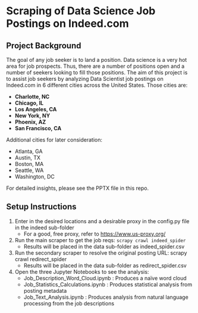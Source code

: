 # Scraping of Data Science Job Postings on Indeed.com
## Project Background
The goal of any job seeker is to land a position. Data science is a very hot area for job prospects. Thus, there are a number of positions open and a number of seekers looking to fill those positions.
The aim of this project is to assist job seekers by analyzing Data Scientist job postings on Indeed.com in 6 different cities across the United States. Those cities are: 
- **Charlotte, NC**
- **Chicago, IL**
- **Los Angeles, CA**
- **New York, NY**
- **Phoenix, AZ**
- **San Francisco, CA**

Additional cities for later consideration:
- Atlanta, GA
- Austin, TX
- Boston, MA
- Seattle, WA
- Washington, DC

For detailed insights, please see the PPTX file in this repo.

## Setup Instructions
1. Enter in the desired locations and a desirable proxy in the config.py file in the indeed sub-folder
    - For a good, free proxy, refer to https://www.us-proxy.org/
2. Run the main scraper to get the job reqs: `scrapy crawl indeed_spider`
    - Results will be placed in the data sub-folder as indeed_spider.csv
3. Run the secondary scraper to resolve the original posting URL: scrapy crawl redirect_spider
    - Results will be placed in the data sub-folder as redirect_spider.csv
4. Open the three Jupyter Notebooks to see the analysis:
    - Job_Description_Word_Cloud.ipynb : Produces a na&#239;ve word cloud
    - Job_Statistics_Calculations.ipynb : Produces statistical analysis from posting metadata
    - Job_Text_Analysis.ipynb : Produces analysis from natural language processing from the job descriptions
